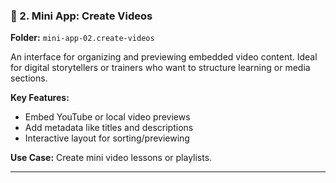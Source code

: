 ### 🎥 2. Mini App: **Create Videos**
**Folder:** `mini-app-02.create-videos`

An interface for organizing and previewing embedded video content. Ideal for digital storytellers or trainers who want to structure learning or media sections.

**Key Features:**
- Embed YouTube or local video previews
- Add metadata like titles and descriptions
- Interactive layout for sorting/previewing

**Use Case:** Create mini video lessons or playlists.

---

